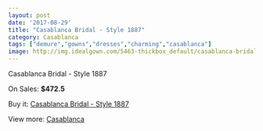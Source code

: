 ```yaml
---
layout: post
date: '2017-08-29'
title: "Casablanca Bridal - Style 1887"
category: Casablanca
tags: ["demure","gowns","dresses","charming","casablanca"]
image: http://img.idealgown.com/5463-thickbox_default/casablanca-bridal-style-1887.jpg
---
```

Casablanca Bridal - Style 1887

On Sales: **$472.5**
<a href="https://www.idealgown.com/en/casablanca/2404-casablanca-bridal-style-1887.html"><amp-img layout="responsive" width="600" height="600" src="//img.idealgown.com/5463-thickbox_default/casablanca-bridal-style-1887.jpg" alt="Casablanca Bridal - Style 1887 0" /></a>
<a href="https://www.idealgown.com/en/casablanca/2404-casablanca-bridal-style-1887.html"><amp-img layout="responsive" width="600" height="600" src="//img.idealgown.com/5465-thickbox_default/casablanca-bridal-style-1887.jpg" alt="Casablanca Bridal - Style 1887 1" /></a>
<a href="https://www.idealgown.com/en/casablanca/2404-casablanca-bridal-style-1887.html"><amp-img layout="responsive" width="600" height="600" src="//img.idealgown.com/5464-thickbox_default/casablanca-bridal-style-1887.jpg" alt="Casablanca Bridal - Style 1887 2" /></a>

Buy it: [Casablanca Bridal - Style 1887](https://www.idealgown.com/en/casablanca/2404-casablanca-bridal-style-1887.html "Casablanca Bridal - Style 1887")

View more: [Casablanca](https://www.idealgown.com/en/31-casablanca "Casablanca")